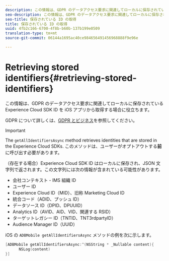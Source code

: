 ```yaml
---
description: この情報は、GDPR のデータアクセス要求に関連してローカルに保存されている Experience Cloud SDK ID を iOS アプリから取得する場合に役立ちます。
seo-description: この情報は、GDPR のデータアクセス要求に関連してローカルに保存されている Experience Cloud SDK ID を iOS アプリから取得する場合に役立ちます。
seo-title: 保存されている ID の取得
title: 保存されている ID の取得
uuid: 4fb2c166-6700-4f8b-b60b-137b199e0509
translation-type: tm+mt
source-git-commit: 06144a1695ac40ce984656491456968888f9e96e

---
```



# Retrieving stored identifiers{#retrieving-stored-identifiers}

この情報は、GDPR のデータアクセス要求に関連してローカルに保存されている Experience Cloud SDK ID を iOS アプリから取得する場合に役立ちます。

GDPR について詳しくは、[GDPR とビジネス](https://www.adobe.com/privacy/general-data-protection-regulation.html)を参照してください。

>[!IMPORTANT]
>
>The `getAllIdentifiersAsync` method retrieves identities that are stored in the Experience Cloud SDKs. このメソッドは、ユーザーがオプトアウトする&#x200B;**前**&#x200B;に呼び出す必要があります。

（存在する場合）Experience Cloud SDK ID はローカルに保存され、JSON 文字列で返されます。この文字列には次の情報が含まれている可能性があります。

* 会社コンテキスト - IMS 組織 ID
* ユーザー ID
* Experience Cloud ID（MID）、旧称 Marketing Cloud ID
* 統合コード（ADID、プッシュ ID）
* データソース ID（DPID、DPUUID）
* Analytics ID（AVID、AID、VID、関連する RSID）
* ターゲットレガシー ID（TNTID、TNT3rdpartyID）
* Audience Manager ID（UUID）

iOS の `ADBMobile getAllIdentifiersAsync` メソッドの例を次に示します。

```objective-c
[ADBMobile getAllIdentifiersAsync:^(NSString * _Nullable content){
      NSLog(content) 
}]
```

